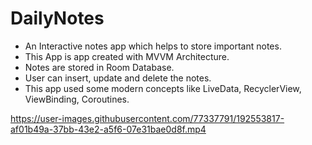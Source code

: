 # DailyNotes

- An Interactive notes app which helps to store important notes.
- This App is app created with MVVM Architecture.
-	Notes are stored in Room Database.
-	User can insert, update and delete the notes.
-	This app used some modern concepts like LiveData, RecyclerView, ViewBinding, Coroutines.



https://user-images.githubusercontent.com/77337791/192553817-af01b49a-37bb-43e2-a5f6-07e31bae0d8f.mp4

